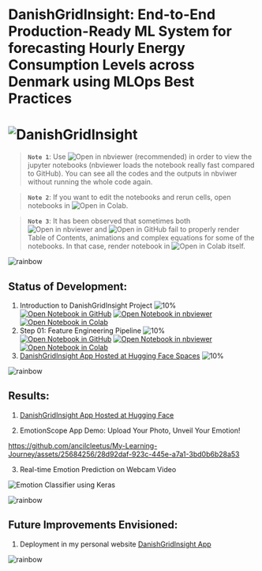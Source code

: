 # DanishGridInsight: End-to-End Production-Ready ML System for forecasting Hourly Energy Consumption Levels across Denmark using MLOps Best Practices

# ![DanishGridInsight](data/animations/MLOps_Project_01_DanishGridInsight-01.gif)

> **`Note 1`**: Use ![Open in nbviewer](https://img.shields.io/badge/Jupyter%20nbviewer-F37626?logo=jupyter&logoColor=white&style=flat) (recommended) in order to view the jupyter notebooks (nbviewer loads the notebook really fast compared to GitHub). You can see all the codes and the outputs in nbviwer without running the whole code again.

> **`Note 2`**: If you want to edit the notebooks and rerun cells, open notebooks in ![Open in Colab](https://img.shields.io/badge/Google%20Colab-F9AB00?logo=googlecolab&logoColor=white&style=flat).

> **`Note 3`**: It has been observed that sometimes both ![Open in nbviewer](https://img.shields.io/badge/Jupyter%20nbviewer-F37626?logo=jupyter&logoColor=white&style=flat) and ![Open in GitHub](https://img.shields.io/badge/GitHub-181717?logo=github&logoColor=white&style=flat) fail to properly render Table of Contents, animations and complex equations for some of the notebooks. In that case, render notebook in ![Open in Colab](https://img.shields.io/badge/Google%20Colab-F9AB00?logo=googlecolab&logoColor=white&style=flat) itself.

![rainbow](https://github.com/ancilcleetus/My-Learning-Journey/assets/25684256/839c3524-2a1d-4779-85a0-83c562e1e5e5)

## Status of Development:

1. Introduction to DanishGridInsight Project ![10%](https://geps.dev/progress/10) [![Open Notebook in GitHub](https://img.shields.io/badge/GitHub-181717?logo=github&logoColor=white&style=flat)](notebooks/Intro.ipynb) [![Open Notebook in nbviewer](https://img.shields.io/badge/Jupyter%20nbviewer-F37626?logo=jupyter&logoColor=white&style=flat)](https://nbviewer.org/github/ancilcleetus/MLOps_Project_01_DanishGridInsight/blob/main/notebooks/Intro.ipynb) [![Open Notebook in Colab](https://img.shields.io/badge/Google%20Colab-F9AB00?logo=googlecolab&logoColor=white&style=flat)](https://colab.research.google.com/github/ancilcleetus/MLOps_Project_01_DanishGridInsight/blob/main/notebooks/Intro.ipynb)
2. Step 01: Feature Engineering Pipeline ![10%](https://geps.dev/progress/10) [![Open Notebook in GitHub](https://img.shields.io/badge/GitHub-181717?logo=github&logoColor=white&style=flat)](notebooks/Step_01_Feature_Engineering_Pipeline.ipynb) [![Open Notebook in nbviewer](https://img.shields.io/badge/Jupyter%20nbviewer-F37626?logo=jupyter&logoColor=white&style=flat)](https://nbviewer.org/github/ancilcleetus/MLOps_Project_01_DanishGridInsight/blob/main/notebooks/Step_01_Feature_Engineering_Pipeline.ipynb) [![Open Notebook in Colab](https://img.shields.io/badge/Google%20Colab-F9AB00?logo=googlecolab&logoColor=white&style=flat)](https://colab.research.google.com/github/ancilcleetus/MLOps_Project_01_DanishGridInsight/blob/main/notebooks/Step_01_Feature_Engineering_Pipeline.ipynb)
3. [DanishGridInsight App Hosted at Hugging Face Spaces](https://huggingface.co/spaces/ancilcleetus/MLOps_Project_01_DanishGridInsight) ![10%](https://geps.dev/progress/10)

![rainbow](https://github.com/ancilcleetus/My-Learning-Journey/assets/25684256/839c3524-2a1d-4779-85a0-83c562e1e5e5)

## Results:

1. [DanishGridInsight App Hosted at Hugging Face](https://huggingface.co/spaces/ancilcleetus/MLOps_Project_01_DanishGridInsight)

2. EmotionScope App Demo: Upload Your Photo, Unveil Your Emotion!

https://github.com/ancilcleetus/My-Learning-Journey/assets/25684256/28d92daf-923c-445e-a7a1-3bd0b6b28a53

3. Real-time Emotion Prediction on Webcam Video

![Emotion Classifier using Keras](data/animations/Ancil_Cleetus_Classified_Emotions_240p.gif)

![rainbow](https://github.com/ancilcleetus/My-Learning-Journey/assets/25684256/839c3524-2a1d-4779-85a0-83c562e1e5e5)

## Future Improvements Envisioned:

1. Deployment in my personal website [DanishGridInsight App](http://ancilcleetus.com/Personal-Projects/MLOps-Projects/MLOps_Project_01_DanishGridInsight)

![rainbow](https://github.com/ancilcleetus/My-Learning-Journey/assets/25684256/839c3524-2a1d-4779-85a0-83c562e1e5e5)

